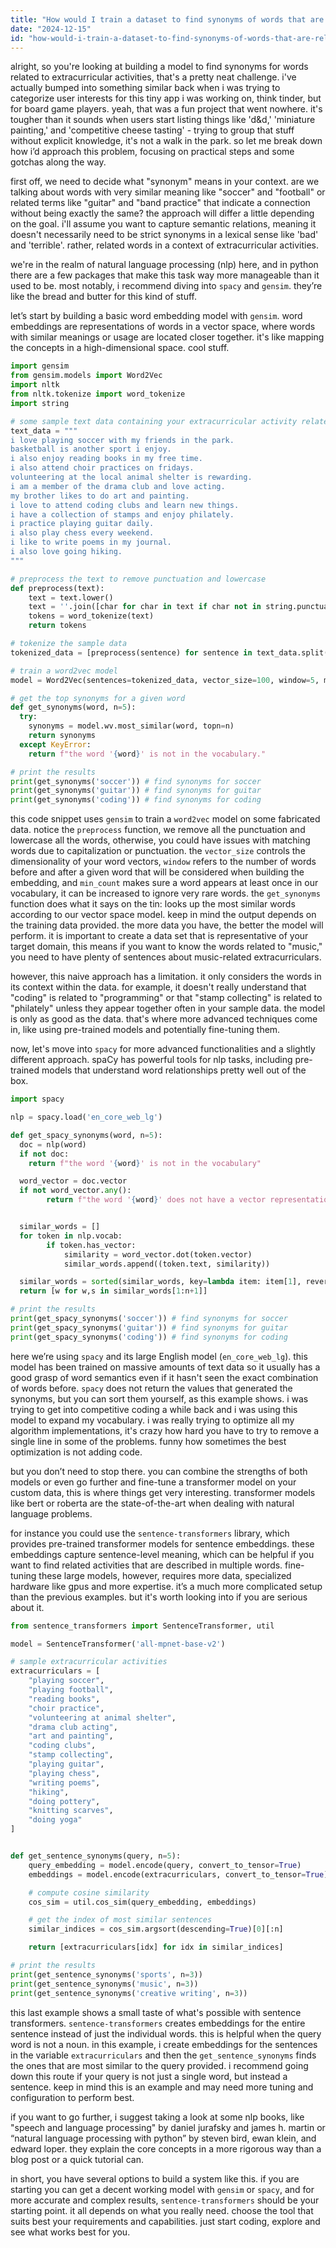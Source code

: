 ```yaml
---
title: "How would I train a dataset to find synonyms of words that are related to extracurricular activities in Python?"
date: "2024-12-15"
id: "how-would-i-train-a-dataset-to-find-synonyms-of-words-that-are-related-to-extracurricular-activities-in-python"
---
```


alright, so you're looking at building a model to find synonyms for words related to extracurricular activities, that's a pretty neat challenge. i've actually bumped into something similar back when i was trying to categorize user interests for this tiny app i was working on, think tinder, but for board game players. yeah, that was a fun project that went nowhere. it's tougher than it sounds when users start listing things like 'd&d,' 'miniature painting,' and 'competitive cheese tasting' - trying to group that stuff without explicit knowledge, it's not a walk in the park. so let me break down how i’d approach this problem, focusing on practical steps and some gotchas along the way.

first off, we need to decide what "synonym" means in your context. are we talking about words with very similar meaning like "soccer" and "football" or related terms like "guitar" and "band practice" that indicate a connection without being exactly the same? the approach will differ a little depending on the goal. i'll assume you want to capture semantic relations, meaning it doesn't necessarily need to be strict synonyms in a lexical sense like 'bad' and 'terrible'. rather, related words in a context of extracurricular activities.

we're in the realm of natural language processing (nlp) here, and in python there are a few packages that make this task way more manageable than it used to be. most notably, i recommend diving into `spacy` and `gensim`. they’re like the bread and butter for this kind of stuff.

let’s start by building a basic word embedding model with `gensim`. word embeddings are representations of words in a vector space, where words with similar meanings or usage are located closer together. it's like mapping the concepts in a high-dimensional space. cool stuff.

```python
import gensim
from gensim.models import Word2Vec
import nltk
from nltk.tokenize import word_tokenize
import string

# some sample text data containing your extracurricular activity related words
text_data = """
i love playing soccer with my friends in the park.
basketball is another sport i enjoy.
i also enjoy reading books in my free time.
i also attend choir practices on fridays.
volunteering at the local animal shelter is rewarding.
i am a member of the drama club and love acting.
my brother likes to do art and painting.
i love to attend coding clubs and learn new things.
i have a collection of stamps and enjoy philately.
i practice playing guitar daily.
i also play chess every weekend.
i like to write poems in my journal.
i also love going hiking.
"""

# preprocess the text to remove punctuation and lowercase
def preprocess(text):
    text = text.lower()
    text = ''.join([char for char in text if char not in string.punctuation])
    tokens = word_tokenize(text)
    return tokens

# tokenize the sample data
tokenized_data = [preprocess(sentence) for sentence in text_data.split('\n') if sentence]

# train a word2vec model
model = Word2Vec(sentences=tokenized_data, vector_size=100, window=5, min_count=1, workers=4)

# get the top synonyms for a given word
def get_synonyms(word, n=5):
  try:
    synonyms = model.wv.most_similar(word, topn=n)
    return synonyms
  except KeyError:
    return f"the word '{word}' is not in the vocabulary."

# print the results
print(get_synonyms('soccer')) # find synonyms for soccer
print(get_synonyms('guitar')) # find synonyms for guitar
print(get_synonyms('coding')) # find synonyms for coding
```

this code snippet uses `gensim` to train a `word2vec` model on some fabricated data. notice the `preprocess` function, we remove all the punctuation and lowercase all the words, otherwise, you could have issues with matching words due to capitalization or punctuation. the `vector_size` controls the dimensionality of your word vectors, `window` refers to the number of words before and after a given word that will be considered when building the embedding, and `min_count` makes sure a word appears at least once in our vocabulary, it can be increased to ignore very rare words. the `get_synonyms` function does what it says on the tin: looks up the most similar words according to our vector space model. keep in mind the output depends on the training data provided. the more data you have, the better the model will perform. it is important to create a data set that is representative of your target domain, this means if you want to know the words related to "music," you need to have plenty of sentences about music-related extracurriculars.

however, this naive approach has a limitation. it only considers the words in its context within the data. for example, it doesn't really understand that "coding" is related to "programming" or that "stamp collecting" is related to "philately" unless they appear together often in your sample data. the model is only as good as the data. that's where more advanced techniques come in, like using pre-trained models and potentially fine-tuning them.

now, let's move into `spacy` for more advanced functionalities and a slightly different approach. spaCy has powerful tools for nlp tasks, including pre-trained models that understand word relationships pretty well out of the box.

```python
import spacy

nlp = spacy.load('en_core_web_lg')

def get_spacy_synonyms(word, n=5):
  doc = nlp(word)
  if not doc:
    return f"the word '{word}' is not in the vocabulary"

  word_vector = doc.vector
  if not word_vector.any():
        return f"the word '{word}' does not have a vector representation in this model"


  similar_words = []
  for token in nlp.vocab:
        if token.has_vector:
            similarity = word_vector.dot(token.vector)
            similar_words.append((token.text, similarity))

  similar_words = sorted(similar_words, key=lambda item: item[1], reverse=True)
  return [w for w,s in similar_words[1:n+1]]

# print the results
print(get_spacy_synonyms('soccer')) # find synonyms for soccer
print(get_spacy_synonyms('guitar')) # find synonyms for guitar
print(get_spacy_synonyms('coding')) # find synonyms for coding
```

here we’re using `spacy` and its large English model (`en_core_web_lg`). this model has been trained on massive amounts of text data so it usually has a good grasp of word semantics even if it hasn't seen the exact combination of words before. `spacy` does not return the values that generated the synonyms, but you can sort them yourself, as this example shows. i was trying to get into competitive coding a while back and i was using this model to expand my vocabulary. i was really trying to optimize all my algorithm implementations, it's crazy how hard you have to try to remove a single line in some of the problems. funny how sometimes the best optimization is not adding code.

but you don’t need to stop there. you can combine the strengths of both models or even go further and fine-tune a transformer model on your custom data, this is where things get very interesting. transformer models like bert or roberta are the state-of-the-art when dealing with natural language problems.

for instance you could use the `sentence-transformers` library, which provides pre-trained transformer models for sentence embeddings. these embeddings capture sentence-level meaning, which can be helpful if you want to find related activities that are described in multiple words. fine-tuning these large models, however, requires more data, specialized hardware like gpus and more expertise. it’s a much more complicated setup than the previous examples. but it's worth looking into if you are serious about it.

```python
from sentence_transformers import SentenceTransformer, util

model = SentenceTransformer('all-mpnet-base-v2')

# sample extracurricular activities
extracurriculars = [
    "playing soccer",
    "playing football",
    "reading books",
    "choir practice",
    "volunteering at animal shelter",
    "drama club acting",
    "art and painting",
    "coding clubs",
    "stamp collecting",
    "playing guitar",
    "playing chess",
    "writing poems",
    "hiking",
    "doing pottery",
    "knitting scarves",
    "doing yoga"
]


def get_sentence_synonyms(query, n=5):
    query_embedding = model.encode(query, convert_to_tensor=True)
    embeddings = model.encode(extracurriculars, convert_to_tensor=True)

    # compute cosine similarity
    cos_sim = util.cos_sim(query_embedding, embeddings)

    # get the index of most similar sentences
    similar_indices = cos_sim.argsort(descending=True)[0][:n]

    return [extracurriculars[idx] for idx in similar_indices]

# print the results
print(get_sentence_synonyms('sports', n=3))
print(get_sentence_synonyms('music', n=3))
print(get_sentence_synonyms('creative writing', n=3))
```

this last example shows a small taste of what's possible with sentence transformers. `sentence-transformers` creates embeddings for the entire sentence instead of just the individual words. this is helpful when the query word is not a noun. in this example, i create embeddings for the sentences in the variable `extracurriculars` and then the `get_sentence_synonyms` finds the ones that are most similar to the query provided. i recommend going down this route if your query is not just a single word, but instead a sentence. keep in mind this is an example and may need more tuning and configuration to perform best.

if you want to go further, i suggest taking a look at some nlp books, like "speech and language processing" by daniel jurafsky and james h. martin or “natural language processing with python” by steven bird, ewan klein, and edward loper. they explain the core concepts in a more rigorous way than a blog post or a quick tutorial can.

in short, you have several options to build a system like this. if you are starting you can get a decent working model with `gensim` or `spacy`, and for more accurate and complex results, `sentence-transformers` should be your starting point. it all depends on what you really need. choose the tool that suits best your requirements and capabilities. just start coding, explore and see what works best for you.
